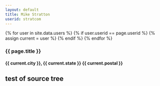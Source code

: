 ```yaml
---
layout: default
title: Mike Stratton
userid: stratcom
---
```


{% for user in site.data.users %}
  {% if user.userid == page.userid %}
    {% assign current = user %}
  {% endif %}
{% endfor %}


### {{ page.title }}

#### {{ current.city }}, {{ current.state }} {{ current.postal }}

## test of source tree
